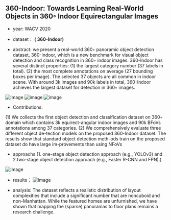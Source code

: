## 360-Indoor: Towards Learning Real-World Objects in 360◦ Indoor Equirectangular Images

- year: WACV 2020

- dataset：  **( 360-Indoor)**  

- abstract: we present a real-world 360◦ panoramic object detection dataset, 360-Indoor, which is a new benchmark for visual object detection and class recognition in 360◦ indoor images. 360-Indoor has several distinct properties: (1) the largest category number (37 labels in total). (2) the most complete annotations on average (27 bounding boxes per image). The selected 37 objects are all common in indoor scene. With around 3k images and 90k labels in total, 360-Indoor achieves the largest dataset for detection in 360◦ images.

![image](https://github.com/VLISLAB/360-DL-Survey/blob/main/Images/dataset/360-Indoor_example.png)
![image](https://github.com/VLISLAB/360-DL-Survey/blob/main/Images/dataset/360-Indoor_distribution.png)
![image](https://github.com/VLISLAB/360-DL-Survey/blob/main/Images/dataset/360-Indoor_category.png)

- Contributions:

(1) We collects the first object detection and classification dataset on 360◦ domain which contains 3k equirect-angular indoor images and 90k BFoVs annotations
   among 37 categories.
(2) We comprehensively evaluate three different object de-tection models on the proposed 360-Indoor dataset.
The results show that standard object detection meth-ods train on the proposed dataset do have large im-provements than using NFoVs

- approachs (1. one-stage object detection approach (e.g., YOLOv3) and 
2.two-stage object detection approach (e.g., Faster R-CNN and FPN).)

![image](https://github.com/VLISLAB/360-DL-Survey/blob/main/Images/dataset/360-indoor-approach.png)


- results：
![image](https://github.com/VLISLAB/360-DL-Survey/blob/main/Images/dataset/360-Indoor_result.png)


- analysis: The dataset reflects a realistic distribution of layout complexities that include a significant number that are noncuboid and non-Manhattan. While the featured homes are unfurnished, we have shown that mapping the (sparse) panoramas to floor plans remains a research challenge.
